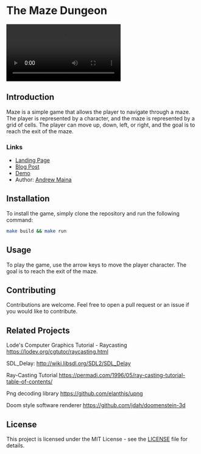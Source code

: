 # The Maze Dungeon

![Maze Dungeon](/assets/videos/the_maze_demo.webm)

## Introduction

Maze is a simple game that allows the player to navigate through a maze. The player is represented by a character, and the maze is represented by a grid of cells. The player can move up, down, left, or right, and the goal is to reach the exit of the maze.

### Links

- [Landing Page](https://KingMaina.github.io)
- [Blog Post](https://medium.com/@drew29799/the-art-of-raycasting-tales-from-the-world-of-game-development-f91949c67d05)
- [Demo](https://youtu.be/5T8aA8VMpGw)
- Author: [Andrew Maina](https://www.linkedin.com/in/mainadrew/)

## Installation

To install the game, simply clone the repository and run the following command:

```bash
make build && make run
```

## Usage

To play the game, use the arrow keys to move the player character. The goal is to reach the exit of the maze.

## Contributing

Contributions are welcome. Feel free to open a pull request or an issue if you would like to contribute.

## Related Projects

Lode's Computer Graphics Tutorial - Raycasting
<https://lodev.org/cgtutor/raycasting.html>

SDL_Delay:
<http://wiki.libsdl.org/SDL2/SDL_Delay>

Ray-Casting Tutorial
<https://permadi.com/1996/05/ray-casting-tutorial-table-of-contents/>

Png decoding library
<https://github.com/elanthis/upng>

Doom style software renderer
<https://github.com/jdah/doomenstein-3d>

## License

This project is licensed under the MIT License - see the [LICENSE](LICENSE) file for details.
